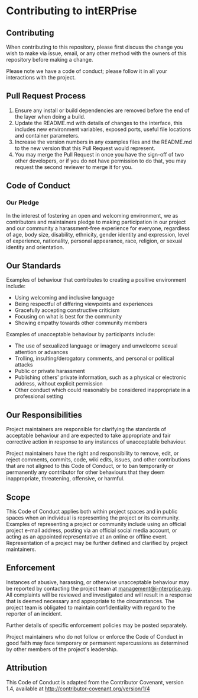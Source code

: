 # Contributing to intERPrise

## Contributing

When contributing to this repository, please first discuss the change you wish to make via issue, email, or any other method with the owners of this repository before making a change.

Please note we have a code of conduct; please follow it in all your interactions with the project.

## Pull Request Process

1.	Ensure any install or build dependencies are removed before the end of the layer when doing a build.
2.	Update the README.md with details of changes to the interface, this includes new environment variables, exposed ports, useful file locations and container parameters.
3.	Increase the version numbers in any examples files and the README.md to the new version that this Pull Request would represent.
4.	You may merge the Pull Request in once you have the sign-off of two other developers, or if you do not have permission to do that, you may request the second reviewer to merge it for you.

## Code of Conduct
### Our Pledge

In the interest of fostering an open and welcoming environment, we as contributors and maintainers pledge to making participation in our project and our community a harassment-free experience for everyone, regardless of age, body size, disability, ethnicity, gender identity and expression, level of experience, nationality, personal appearance, race, religion, or sexual identity and orientation.

## Our Standards

Examples of behaviour that contributes to creating a positive environment include:
*	Using welcoming and inclusive language
*	Being respectful of differing viewpoints and experiences
*	Gracefully accepting constructive criticism
*	Focusing on what is best for the community
*	Showing empathy towards other community members

Examples of unacceptable behaviour by participants include:
*	The use of sexualized language or imagery and unwelcome sexual attention or advances
*	Trolling, insulting/derogatory comments, and personal or political attacks
*	Public or private harassment
*	Publishing others' private information, such as a physical or electronic address, without explicit permission
*	Other conduct which could reasonably be considered inappropriate in a professional setting

## Our Responsibilities

Project maintainers are responsible for clarifying the standards of acceptable behaviour and are expected to take appropriate and fair corrective action in response to any instances of unacceptable behaviour.

Project maintainers have the right and responsibility to remove, edit, or reject comments, commits, code, wiki edits, issues, and other contributions that are not aligned to this Code of Conduct, or to ban temporarily or permanently any contributor for other behaviours that they deem inappropriate, threatening, offensive, or harmful.

## Scope

This Code of Conduct applies both within project spaces and in public spaces when an individual is representing the project or its community. Examples of representing a project or community include using an official project e-mail address, posting via an official social media account, or acting as an appointed representative at an online or offline event. Representation of a project may be further defined and clarified by project maintainers.

## Enforcement

Instances of abusive, harassing, or otherwise unacceptable behaviour may be reported by contacting the project team at management@i-nterprise.org. All complaints will be reviewed and investigated and will result in a response that is deemed necessary and appropriate to the circumstances. The project team is obligated to maintain confidentiality with regard to the reporter of an incident. 

Further details of specific enforcement policies may be posted separately.

Project maintainers who do not follow or enforce the Code of Conduct in good faith may face temporary or permanent repercussions as determined by other members of the project's leadership.

## Attribution

This Code of Conduct is adapted from the Contributor Covenant, version 1.4, available at http://contributor-covenant.org/version/1/4

